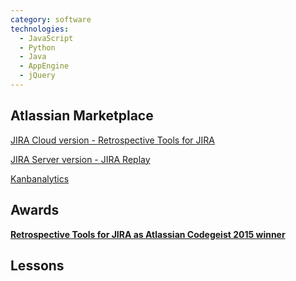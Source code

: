 ```yaml
---
category: software
technologies:
  - JavaScript
  - Python
  - Java
  - AppEngine
  - jQuery
---
```


## Atlassian Marketplace
[JIRA Cloud version - Retrospective Tools for JIRA](https://marketplace.atlassian.com/plugins/com.sngtec.jira.cloud.kanbanalytics/cloud/overview)

[JIRA Server version - JIRA Replay](https://marketplace.atlassian.com/plugins/com.sngtec.jira.plugins.kanbanalytics/server/overview)

[Kanbanalytics](http://kanbanalytics.com)

## Awards

**[Retrospective Tools for JIRA as Atlassian Codegeist 2015 winner](http://codegeist2015.devpost.com/submissions)**

## Lessons

